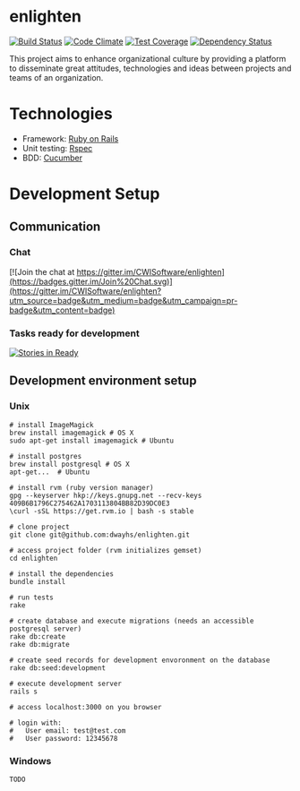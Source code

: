 # enlighten

[![Build Status](https://travis-ci.org/CWISoftware/enlighten.svg?branch=master)](https://travis-ci.org/CWISoftware/enlighten)
[![Code Climate](https://codeclimate.com/github/CWISoftware/enlighten/badges/gpa.svg)](https://codeclimate.com/github/CWISoftware/enlighten)
[![Test Coverage](https://codeclimate.com/github/CWISoftware/enlighten/badges/coverage.svg)](https://codeclimate.com/github/CWISoftware/enlighten/coverage)
[![Dependency Status](https://gemnasium.com/CWISoftware/enlighten.svg)](https://gemnasium.com/CWISoftware/enlighten)


This project aims to enhance organizational culture by providing a platform to disseminate great attitudes, technologies and ideas between projects and teams of an organization.

# Technologies
* Framework: [Ruby on Rails](http://guides.rubyonrails.org/)
* Unit testing: [Rspec](http://rspec.info/)
* BDD: [Cucumber](https://cucumber.io/)

# Development Setup

## Communication

### Chat

[![Join the chat at https://gitter.im/CWISoftware/enlighten](https://badges.gitter.im/Join%20Chat.svg)](https://gitter.im/CWISoftware/enlighten?utm_source=badge&utm_medium=badge&utm_campaign=pr-badge&utm_content=badge)

### Tasks ready for development

[![Stories in Ready](https://badge.waffle.io/CWISoftware/enlighten.png?label=ready&title=Ready)](https://waffle.io/CWISoftware/enlighten)

## Development environment setup

### Unix
```
# install ImageMagick
brew install imagemagick # OS X
sudo apt-get install imagemagick # Ubuntu

# install postgres
brew install postgresql # OS X
apt-get...  # Ubuntu

# install rvm (ruby version manager)
gpg --keyserver hkp://keys.gnupg.net --recv-keys 409B6B1796C275462A1703113804BB82D39DC0E3
\curl -sSL https://get.rvm.io | bash -s stable

# clone project
git clone git@github.com:dwayhs/enlighten.git

# access project folder (rvm initializes gemset)
cd enlighten

# install the dependencies
bundle install

# run tests
rake

# create database and execute migrations (needs an accessible postgresql server)
rake db:create
rake db:migrate

# create seed records for development envoronment on the database
rake db:seed:development

# execute development server
rails s

# access localhost:3000 on you browser

# login with:
#   User email: test@test.com
#   User password: 12345678
```

### Windows

```
TODO
```
